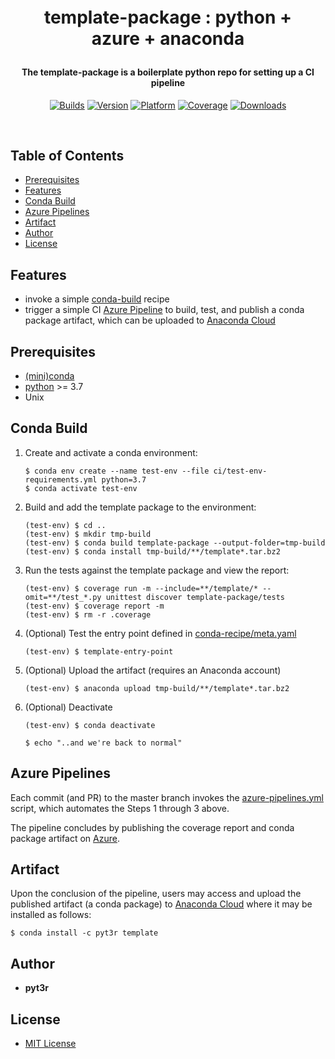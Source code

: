<h1 align="center" style="margin:1em;">
    template-package : python + azure + anaconda
</h1>

<h4 align="center">
    The template-package is a boilerplate python repo for setting up a CI pipeline
</h4>

<p align="center">

<a href="https://dev.azure.com/pyt3r/template/_build">
<img src="https://img.shields.io/azure-devops/build/pyt3r/template/3"
 alt="Builds" /></a>

<a href="https://anaconda.org/pyt3r/template">
<img src="https://img.shields.io/conda/v/pyt3r/template"
 alt="Version" /></a>
 
<a href="https://anaconda.org/pyt3r/template">
<img src="https://img.shields.io/conda/pn/pyt3r/template"
 alt="Platform" /></a>

<a href="https://dev.azure.com/pyt3r/template/_build">
<img src="https://img.shields.io/azure-devops/coverage/pyt3r/template/3"
 alt="Coverage" /></a>
 
<a href="https://anaconda.org/pyt3r/template">
<img src="https://img.shields.io/conda/dn/pyt3r/template"
 alt="Downloads" /></a>

</p>

<br>

## Table of Contents

- [Prerequisites](#prerequisites)
- [Features](#features)
- [Conda Build](#conda-build)
- [Azure Pipelines](#azure-pipelines)
- [Artifact](#artifact)
- [Author](#author)
- [License](#license)


## Features
* invoke a simple [conda-build](https://docs.conda.io/projects/conda-build/en/latest/) recipe
* trigger a simple CI [Azure Pipeline]((https://dev.azure.com/pyt3r/template/_build)) to build, test, and publish a conda package artifact, which can be uploaded to [Anaconda Cloud](https://anaconda.org/pyt3r/template)

## Prerequisites
* [(mini)conda](https://docs.conda.io/en/latest/miniconda.html)
* [python](https://www.python.org/) >= 3.7
* Unix


## Conda Build

1. Create and activate a conda environment:
    ```
    $ conda env create --name test-env --file ci/test-env-requirements.yml python=3.7
    $ conda activate test-env
    ```

2. Build and add the template package to the environment:
    ```
    (test-env) $ cd ..
    (test-env) $ mkdir tmp-build
    (test-env) $ conda build template-package --output-folder=tmp-build
    (test-env) $ conda install tmp-build/**/template*.tar.bz2
    ```

3. Run the tests against the template package and view the report:
    ```
    (test-env) $ coverage run -m --include=**/template/* --omit=**/test_*.py unittest discover template-package/tests
    (test-env) $ coverage report -m
    (test-env) $ rm -r .coverage
    ```

4. (Optional) Test the entry point defined in [conda-recipe/meta.yaml](conda-recipe/meta.yaml)
    ```
    (test-env) $ template-entry-point
    ```

5. (Optional) Upload the artifact (requires an Anaconda account)
    ```
    (test-env) $ anaconda upload tmp-build/**/template*.tar.bz2
    ```

6. (Optional) Deactivate
    ```
    (test-env) $ conda deactivate
   
    $ echo "..and we're back to normal"
    ```


## Azure Pipelines
Each commit (and PR) to the master branch invokes the [azure-pipelines.yml](azure-pipelines.yml) script, which automates the Steps 1 through 3 above.

The pipeline concludes by publishing the coverage report and conda package artifact on [Azure](https://dev.azure.com/pyt3r/template/_build).

## Artifact
Upon the conclusion of the pipeline, users may access and upload the published artifact (a conda package) to [Anaconda Cloud](https://anaconda.org/pyt3r/template) where it may be installed as follows: 

```
$ conda install -c pyt3r template
```

## Author

* **pyt3r**

## License

* [MIT License](LICENSE)
